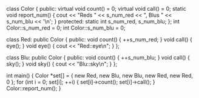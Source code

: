 class Color
{
  public:
    virtual void count() = 0;
    virtual void call() = 0;
    static void report_num()
    {
        cout << "Reds " << s_num_red << ", Blus " << s_num_blu << '\n';
    }
  protected:
    static int s_num_red, s_num_blu;
};
int Color::s_num_red = 0;
int Color::s_num_blu = 0;

class Red: public Color
{
  public:
    void count()
    {
        ++s_num_red;
    }
    void call()
    {
        eye();
    }
    void eye()
    {
        cout << "Red::eye\n";
    }
};

class Blu: public Color
{
  public:
    void count()
    {
        ++s_num_blu;
    }
    void call()
    {
        sky();
    }
    void sky()
    {
        cout << "Blu::sky\n";
    }
};

int main()
{
  Color *set[] =
  {
    new Red, new Blu, new Blu, new Red, new Red, 0
  };
  for (int i = 0; set[i]; ++i)
  {
    set[i]->count();
    set[i]->call();
  }
  Color::report_num();
}
